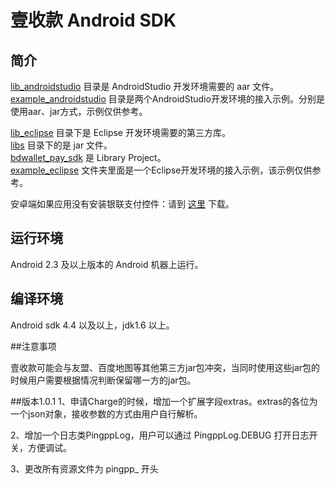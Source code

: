 壹收款 Android SDK
============

## 简介

[lib_androidstudio](/lib_androidstudio) 目录是 AndroidStudio 开发环境需要的 aar 文件。<br>
[example_androidstudio](/example_androidstudio) 目录是两个AndroidStudio开发环境的接入示例。分别是使用aar、jar方式，示例仅供参考。<br>

[lib_eclipse](/lib_eclipse) 目录下是 Eclipse 开发环境需要的第三方库。<br>
[libs](/lib_eclipse/libs) 目录下的是 jar 文件。<br>
[bdwallet\_pay\_sdk](/lib_eclipse/bdwallet_pay_sdk) 是 Library Project。<br>
[example_eclipse](/example_eclipse) 文件夹里面是一个Eclipse开发环境的接入示例，该示例仅供参考。<br>

安卓端如果应用没有安装银联支付控件：请到 [这里](http://mobile.unionpay.com/getclient?platform=android&type=securepayplugin) 下载。

## 运行环境

 Android 2.3 及以上版本的 Android 机器上运行。

## 编译环境

Android sdk 4.4 以及以上，jdk1.6 以上。 

##注意事项

壹收款可能会与友盟、百度地图等其他第三方jar包冲突，当同时使用这些jar包的时候用户需要根据情况判断保留哪一方的jar包。

##版本1.0.1
1、申请Charge的时候，增加一个扩展字段extras。extras的各位为一个json对象，接收参数的方式由用户自行解析。

2、增加一个日志类PingppLog，用户可以通过 PingppLog.DEBUG 打开日志开关，方便调试。

3、更改所有资源文件为 pingpp_ 开头
